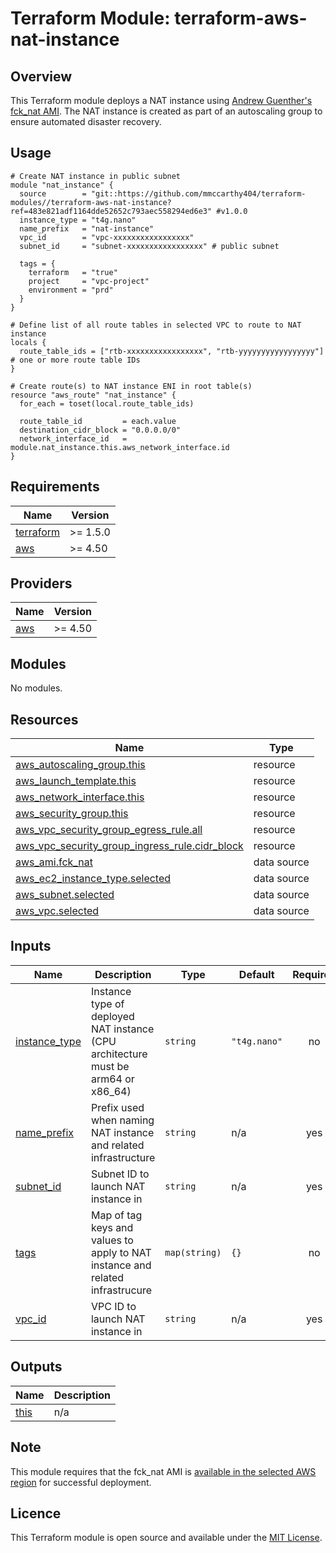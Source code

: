 # Terraform Module: terraform-aws-nat-instance

## Overview

This Terraform module deploys a NAT instance using [Andrew Guenther's fck_nat AMI](https://github.com/AndrewGuenther/fck-nat). The NAT instance is created as part of an autoscaling group to ensure automated disaster recovery.

## Usage

```hcl
# Create NAT instance in public subnet
module "nat_instance" {
  source        = "git::https://github.com/mmccarthy404/terraform-modules//terraform-aws-nat-instance?ref=483e821adf1164dde52652c793aec558294ed6e3" #v1.0.0
  instance_type = "t4g.nano"
  name_prefix   = "nat-instance"
  vpc_id        = "vpc-xxxxxxxxxxxxxxxxx"
  subnet_id     = "subnet-xxxxxxxxxxxxxxxxx" # public subnet

  tags = {
    terraform   = "true"
    project     = "vpc-project"
    environment = "prd"
  }
}

# Define list of all route tables in selected VPC to route to NAT instance 
locals {
  route_table_ids = ["rtb-xxxxxxxxxxxxxxxxx", "rtb-yyyyyyyyyyyyyyyyy"] # one or more route table IDs
}

# Create route(s) to NAT instance ENI in root table(s)
resource "aws_route" "nat_instance" {
  for_each = toset(local.route_table_ids)

  route_table_id         = each.value
  destination_cidr_block = "0.0.0.0/0"
  network_interface_id   = module.nat_instance.this.aws_network_interface.id
}
```

<!-- BEGIN_TF_DOCS -->
## Requirements

| Name | Version |
|------|---------|
| <a name="requirement_terraform"></a> [terraform](#requirement\_terraform) | >= 1.5.0 |
| <a name="requirement_aws"></a> [aws](#requirement\_aws) | >= 4.50 |

## Providers

| Name | Version |
|------|---------|
| <a name="provider_aws"></a> [aws](#provider\_aws) | >= 4.50 |

## Modules

No modules.

## Resources

| Name | Type |
|------|------|
| [aws_autoscaling_group.this](https://registry.terraform.io/providers/hashicorp/aws/latest/docs/resources/autoscaling_group) | resource |
| [aws_launch_template.this](https://registry.terraform.io/providers/hashicorp/aws/latest/docs/resources/launch_template) | resource |
| [aws_network_interface.this](https://registry.terraform.io/providers/hashicorp/aws/latest/docs/resources/network_interface) | resource |
| [aws_security_group.this](https://registry.terraform.io/providers/hashicorp/aws/latest/docs/resources/security_group) | resource |
| [aws_vpc_security_group_egress_rule.all](https://registry.terraform.io/providers/hashicorp/aws/latest/docs/resources/vpc_security_group_egress_rule) | resource |
| [aws_vpc_security_group_ingress_rule.cidr_block](https://registry.terraform.io/providers/hashicorp/aws/latest/docs/resources/vpc_security_group_ingress_rule) | resource |
| [aws_ami.fck_nat](https://registry.terraform.io/providers/hashicorp/aws/latest/docs/data-sources/ami) | data source |
| [aws_ec2_instance_type.selected](https://registry.terraform.io/providers/hashicorp/aws/latest/docs/data-sources/ec2_instance_type) | data source |
| [aws_subnet.selected](https://registry.terraform.io/providers/hashicorp/aws/latest/docs/data-sources/subnet) | data source |
| [aws_vpc.selected](https://registry.terraform.io/providers/hashicorp/aws/latest/docs/data-sources/vpc) | data source |

## Inputs

| Name | Description | Type | Default | Required |
|------|-------------|------|---------|:--------:|
| <a name="input_instance_type"></a> [instance\_type](#input\_instance\_type) | Instance type of deployed NAT instance (CPU architecture must be arm64 or x86\_64) | `string` | `"t4g.nano"` | no |
| <a name="input_name_prefix"></a> [name\_prefix](#input\_name\_prefix) | Prefix used when naming NAT instance and related infrastructure | `string` | n/a | yes |
| <a name="input_subnet_id"></a> [subnet\_id](#input\_subnet\_id) | Subnet ID to launch NAT instance in | `string` | n/a | yes |
| <a name="input_tags"></a> [tags](#input\_tags) | Map of tag keys and values to apply to NAT instance and related infrastrucure | `map(string)` | `{}` | no |
| <a name="input_vpc_id"></a> [vpc\_id](#input\_vpc\_id) | VPC ID to launch NAT instance in | `string` | n/a | yes |

## Outputs

| Name | Description |
|------|-------------|
| <a name="output_this"></a> [this](#output\_this) | n/a |
<!-- END_TF_DOCS -->

## Note

This module requires that the fck_nat AMI is [available in the selected AWS region](https://github.com/AndrewGuenther/fck-nat/blob/main/packer/fck-nat-public-all-regions.pkrvars.hcl) for successful deployment.

## Licence

This Terraform module is open source and available under the [MIT License](https://github.com/mmccarthy404/terraform-modules/blob/main/LICENSE).